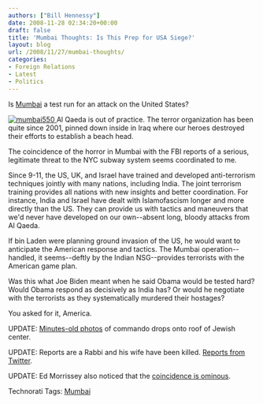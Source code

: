 ```yaml
---
authors: ["Bill Hennessy"]
date: 2008-11-28 02:34:20+00:00
draft: false
title: 'Mumbai Thoughts: Is This Prep for USA Siege?'
layout: blog
url: /2008/11/27/mumbai-thoughts/
categories:
- Foreign Relations
- Latest
- Politics
---
```


Is [Mumbai](https://www.iht.com/articles/2008/11/28/asia/28mumbai.php) a test run for an attack on the United States?

 

[![mumbai550](https://hennessysview.com/wp-content/uploads/2008/11/mumbai550-thumb.jpg)
](https://hennessysview.com/wp-content/uploads/2008/11/mumbai550.jpg) Al Qaeda is out of practice. The terror organization has been quite since 2001, pinned down inside in Iraq where our heroes destroyed their efforts to establish a beach head. 

 

The coincidence of the horror in Mumbai with the FBI reports of a serious, legitimate threat to the NYC subway system seems coordinated to me.

 

Since 9-11, the US, UK, and Israel have trained and developed anti-terrorism techniques jointly with many nations, including India. The joint terrorism training provides all nations with new insights and better coordination. For instance, India and Israel have dealt with Islamofascism longer and more directly than the US. They can provide us with tactics and maneuvers that we'd never have developed on our own--absent long, bloody attacks from Al Qaeda.

 

If bin Laden were planning ground invasion of the US, he would want to anticipate the American response and tactics. The Mumbai operation--handled, it seems--deftly by the Indian NSG--provides terrorists with the American game plan.

 

Was this what Joe Biden meant when he said Obama would be tested hard? Would Obama respond as decisively as India has? Or would he negotiate with the terrorists as they systematically murdered their hostages?

 

You asked for it, America.

 

UPDATE: [Minutes-old photos](https://arunshanbhag.com/2008/11/27/mumbai-blasts-day-2/) of commando drops onto roof of Jewish center.

 

UPDATE: Reports are a Rabbi and his wife have been killed. [Reports from Twitter](https://search.twitter.com/search?q=%23mumbai).

 

UPDATE: Ed Morrissey also noticed that the [coincidence is ominous](https://hotair.com/archives/2008/11/26/massive-terror-plot-in-mumbai-80-dead-250-injured/).

 

Technorati Tags: [Mumbai](https://technorati.com/tags/Mumbai)
